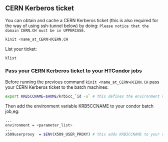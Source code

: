 ## CERN Kerberos ticket 

You can obtain and cache a CERN Kerberos ticket (this is also required for the way of using ssh-tunnel below) by doing:
`Please notice that the domain CERN.CH must be in UPPERCASE.`

```bash
kinit <name_at_CERN>@CERN.CH
``` 
List your ticket: 

```bash
klist
```

### Pass your CERN Kerberos ticket to your HTCondor jobs

Before running the previous command `kinit <name_at_CERN>@CERN.CH` pass your CERN Kerberos ticket to the batch machines:
```bash
export KRB5CCNAME=$HOME/krb5cc_`id -u` # this defines the environment variable `KRB5CCNAME`$
```

Then add the environment variable KRB5CCNAME to your condor batch job,eg:

```bash
...
environment = <parameter_list>
...
x509userproxy  = $ENV(X509_USER_PROXY) # this adds KRB5CCNAME to your condor batch job.
```


